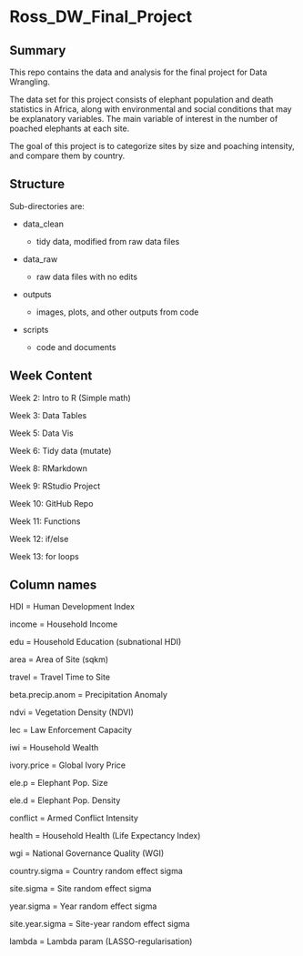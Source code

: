 # Ross_DW_Final_Project

## Summary

This repo contains the data and analysis for the final project for Data Wrangling.

The data set for this project consists of elephant population and death statistics in Africa, along with environmental and social conditions that may be explanatory variables. The main variable of interest in the number of poached elephants at each site.

The goal of this project is to categorize sites by size and poaching intensity, and compare them by country.

## Structure

Sub-directories are:

-   data_clean

    -   tidy data, modified from raw data files

-   data_raw

    -   raw data files with no edits

-   outputs

    -   images, plots, and other outputs from code

-   scripts

    -   code and documents

## Week Content

Week 2: Intro to R (Simple math)

Week 3: Data Tables

Week 5: Data Vis

Week 6: Tidy data (mutate)

Week 8: RMarkdown

Week 9: RStudio Project

Week 10: GitHub Repo

Week 11: Functions

Week 12: if/else

Week 13: for loops

## Column names

HDI = Human Development Index

income = Household Income

edu = Household Education (subnational HDI)

area = Area of Site (sqkm)

travel = Travel Time to Site

beta.precip.anom = Precipitation Anomaly

ndvi = Vegetation Density (NDVI)

lec = Law Enforcement Capacity

iwi = Household Wealth

ivory.price = Global Ivory Price

ele.p = Elephant Pop. Size

ele.d = Elephant Pop. Density

conflict = Armed Conflict Intensity

health = Household Health (Life Expectancy Index)

wgi = National Governance Quality (WGI)

country.sigma = Country random effect sigma

site.sigma = Site random effect sigma

year.sigma = Year random effect sigma

site.year.sigma = Site-year random effect sigma

lambda = Lambda param (LASSO-regularisation)
